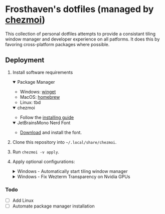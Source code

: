 # Frosthaven's dotfiles (managed by [chezmoi](https://github.com/twpayne/chezmoi))

This collection of personal dotfiles attempts to provide a consistant tiling window manager and developer experience on all patforms. It does this by favoring cross-platform packages where possible.

## Deployment

1. Install software requirements
    <details open>
    <summary>Package Manager</summary>

    - Windows: [winget](https://learn.microsoft.com/en-us/windows/package-manager/winget/#install-winget)
    - MacOS: [homebrew](https://brew.sh/)
    - Linux: tbd
    </details>

    <details open>
    <summary>chezmoi</summary>

    - Follow the [installing guide](https://www.chezmoi.io/install/)
    </details>

    <details open>
    <summary>JetBrainsMono Nerd Font</summary>

    - [Download](https://github.com/ryanoasis/nerd-fonts/releases/download/v3.3.0/JetBrainsMono.zip) and install the font.
    </details>

3. Clone this repository into `~/.local/share/chezmoi`.
4. Run `chezmoi -v apply`.
5. Apply optional configurations:
    <details>
    <summary>Windows - Automatically start tiling window manager</summary>

    - create a shortcut in `shell:startup` with a value of `komorebic.exe start --bar --whkd`
    </details>

    <details>
    <summary>Windows - Fix Wezterm Transparency on Nvidia GPUs</summary>

    - Open NVIDIA Control Panel
    - Go to `Manage 3D Settings`
    - Click the `Program Settings` tab
    - Add wezterm if it isn't already in the list
    - Change `OpenGL GDI Compatibility` to `Prefer compatible`
    - Click Apply
    </details>

### Todo

- [ ] Add Linux
- [ ] Automate package manager installation
